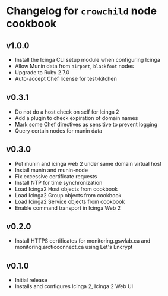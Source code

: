 # Changelog for `crowchild` node cookbook

## v1.0.0

* Install the Icinga CLI setup module when configuring Icinga
* Allow Munin data from `airport`, `blackfoot` nodes
* Upgrade to Ruby 2.7.0
* Auto-accept Chef license for test-kitchen

## v0.3.1

* Do not do a host check on self for Icinga 2
* Add a plugin to check expiration of domain names
* Mark some Chef directives as sensitive to prevent logging
* Query certain nodes for munin data

## v0.3.0

* Put munin and icinga web 2 under same domain virtual host
* Install munin and munin-node
* Fix excessive certificate requests
* Install NTP for time synchronization
* Load Icinga2 Host objects from cookbook
* Load Icinga2 Group objects from cookbook
* Load Icinga2 Service objects from cookbook
* Enable command transport in Icinga Web 2

## v0.2.0

* Install HTTPS certificates for monitoring.gswlab.ca and monitoring.arcticconnect.ca using Let's Encrypt

## v0.1.0

* Initial release
* Installs and configures Icinga 2, Icinga 2 Web UI
